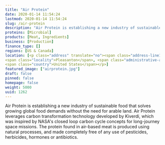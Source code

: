```yaml
---
title: "Air Protein"
date: 2020-01-14 11:54:24
lastmod: 2020-01-14 11:54:24
slug: /air-protein
description: "Air Protein is establishing a new industry of sustainable food that solves growing global food demands without the need for arable land. Air Protein leverages carbon transformation technology developed by Kiverdi, which was inspired by NASA's closed loop carbon cycle concepts for long-journey space missions. The protein found in air-based meat is produced using natural processes, and made completely free of any use of pesticides, herbicides, hormones or antibiotics."
proteins: [Microbial]
products: [Meat, Ingredients]
business: [Production]
finance_type: []
regions: [US & Canada]
location: [<p class="address" translate="no"><span class="address-line1">Quarry Lane 1252</span><br>
<span class="locality">Pleasanton</span>, <span class="administrative-area">California</span> <span class="postal-code">94566</span><br>
<span class="country">United States</span></p>]
featured_image: ["airprotein.jpg"]
draft: false
pinned: false
homepage: false
weight: 5000
uuid: 1262
---
```

<p>Air Protein is establishing a new industry of sustainable food that solves growing global food demands without the need for arable land. Air Protein leverages carbon transformation technology developed by Kiverdi, which was inspired by NASA's closed loop carbon cycle concepts for long-journey space missions. The protein found in air-based meat is produced using natural processes, and made completely free of any use of pesticides, herbicides, hormones or antibiotics.</p>
